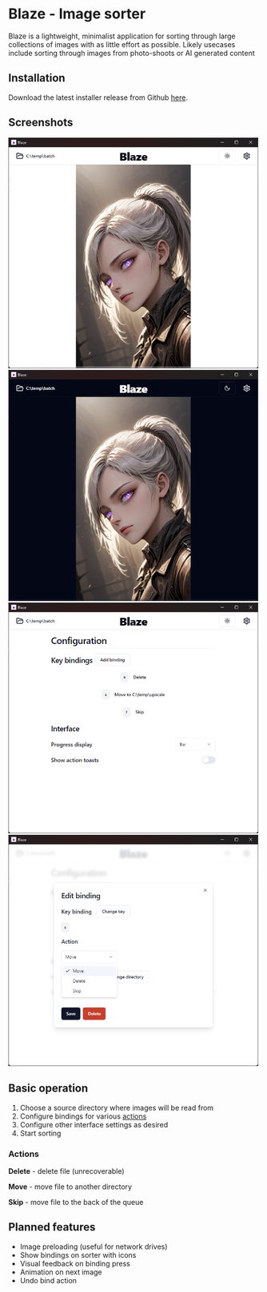 # Blaze - Image sorter

Blaze is a lightweight, minimalist application for sorting through large collections of images with as little effort as possible.
Likely usecases include sorting through images from photo-shoots or AI generated content

## Installation

Download the latest installer release from Github [here](https://github.com/sqooid/blaze/releases/latest).

## Screenshots

<img src="screenshots/screenshot-1.png" width=500>
<img src="screenshots/screenshot-0.png" width=500>
<img src="screenshots/screenshot-2.png" width=500>
<img src="screenshots/screenshot-3.png" width=500>

## Basic operation

1. Choose a source directory where images will be read from
2. Configure bindings for various [actions](#actions)
3. Configure other interface settings as desired
4. Start sorting

### Actions

**Delete** - delete file (unrecoverable)

**Move** - move file to another directory

**Skip** - move file to the back of the queue

## Planned features

- Image preloading (useful for network drives)
- Show bindings on sorter with icons
- Visual feedback on binding press
- Animation on next image
- Undo bind action
